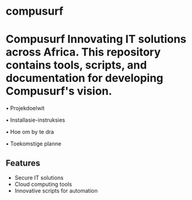 # compusurf
# Compusurf Innovating IT solutions across Africa. This repository contains tools, scripts, and documentation for developing Compusurf's vision.

•  Projekdoelwit

•  Installasie-instruksies

•  Hoe om by te dra

•  Toekomstige planne


## Features
- Secure IT solutions
- Cloud computing tools
- Innovative scripts for automation
